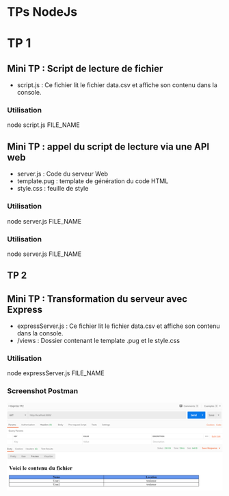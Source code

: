# TPs NodeJs

# TP 1

## Mini TP : Script de lecture de fichier

* script.js : Ce fichier lit le fichier data.csv et affiche son  contenu dans la console.

### Utilisation
  node script.js FILE_NAME

## Mini TP : appel du script de lecture via une API web

* server.js : Code du serveur Web
* template.pug : template de génération du code HTML
* style.css : feuille de style 

### Utilisation
  node server.js FILE_NAME

### Utilisation
  node server.js FILE_NAME

## TP 2
## Mini TP : Transformation du serveur avec Express

* expressServer.js : Ce fichier lit le fichier data.csv et affiche son contenu dans la console.
* /views : Dossier contenant le template .pug et le style.css

### Utilisation
  node expressServer.js FILE_NAME

### Screenshot Postman 

![alt text](./Screenshot/TP2.png) 
